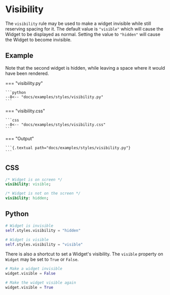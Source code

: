 # Visibility

The `visibility` rule may be used to make a widget invisible while still reserving spacing for it. The default value is `"visible"` which will cause the Widget to be displayed as normal. Setting the value to `"hidden"` will cause the Widget to become invisible.

## Example

Note that the second widget is hidden, while leaving a space where it would have been rendered.

=== "visibility.py"

    ```python
    --8<-- "docs/examples/styles/visibility.py"
    ```

=== "visibility.css"

    ```css
    --8<-- "docs/examples/styles/visibility.css"
    ```

=== "Output"

    ```{.textual path="docs/examples/styles/visibility.py"}
    ```

## CSS

```sass
/* Widget is on screen */
visibility: visible;

/* Widget is not on the screen */
visibility: hidden;
```

## Python

```python
# Widget is invisible
self.styles.visibility = "hidden"

# Widget is visible
self.styles.visibility = "visible"
```

There is also a shortcut to set a Widget's visibility. The `visible` property on `Widget` may be set to `True` or `False`.

```python
# Make a widget invisible
widget.visible = False

# Make the widget visible again
widget.visible = True
```
